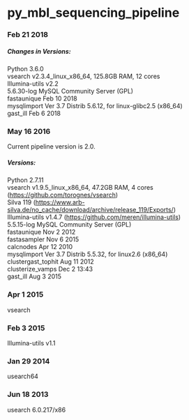 py_mbl_sequencing_pipeline
==========================

### Feb 21 2018
##### Changes in Versions:
Python 3.6.0  
vsearch v2.3.4_linux_x86_64, 125.8GB RAM, 12 cores  
Illumina-utils v2.2  
5.6.30-log MySQL Community Server (GPL)  
fastaunique Feb 10 2018  
mysqlimport  Ver 3.7 Distrib 5.6.12, for linux-glibc2.5 (x86_64)  
gast_ill  Feb  6 2018  

### May 16 2016
Current pipeline version is 2.0.

##### Versions:
Python 2.7.11  
vsearch v1.9.5_linux_x86_64, 47.2GB RAM, 4 cores (https://github.com/torognes/vsearch)  
Silva 119 (https://www.arb-silva.de/no_cache/download/archive/release_119/Exports/)  
Illumina-utils v1.4.7 (https://github.com/meren/illumina-utils)  
5.5.15-log MySQL Community Server (GPL)  
fastaunique Nov 2 2012  
fastasampler Nov 6 2015  
calcnodes Apr 12 2010  
mysqlimport Ver 3.7 Distrib 5.5.32, for linux2.6 (x86_64)  
clustergast_tophit Aug 11 2012  
clusterize_vamps Dec 2 13:43  
gast_ill Aug 3 2015

### Apr 1 2015
vsearch

### Feb 3 2015
Illumina-utils v1.1

### Jan 29 2014
usearch64

### Jun 18 2013
usearch 6.0.217/x86

